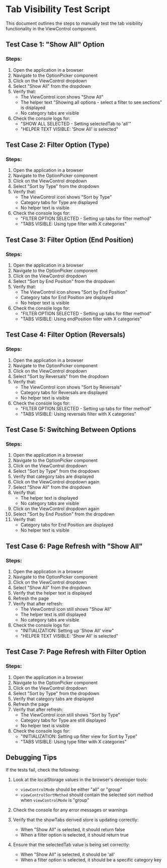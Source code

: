 # Tab Visibility Test Script

This document outlines the steps to manually test the tab visibility functionality in the ViewControl component.

## Test Case 1: "Show All" Option

### Steps:

1. Open the application in a browser
2. Navigate to the OptionPicker component
3. Click on the ViewControl dropdown
4. Select "Show All" from the dropdown
5. Verify that:
   - The ViewControl icon shows "Show All"
   - The helper text "Showing all options - select a filter to see sections" is displayed
   - No category tabs are visible
6. Check the console logs for:
   - "SHOW ALL SELECTED - Setting selectedTab to 'all'"
   - "HELPER TEXT VISIBLE: 'Show All' is selected"

## Test Case 2: Filter Option (Type)

### Steps:

1. Open the application in a browser
2. Navigate to the OptionPicker component
3. Click on the ViewControl dropdown
4. Select "Sort by Type" from the dropdown
5. Verify that:
   - The ViewControl icon shows "Sort by Type"
   - Category tabs for Type are displayed
   - No helper text is visible
6. Check the console logs for:
   - "FILTER OPTION SELECTED - Setting up tabs for filter method"
   - "TABS VISIBLE: Using type filter with X categories"

## Test Case 3: Filter Option (End Position)

### Steps:

1. Open the application in a browser
2. Navigate to the OptionPicker component
3. Click on the ViewControl dropdown
4. Select "Sort by End Position" from the dropdown
5. Verify that:
   - The ViewControl icon shows "Sort by End Position"
   - Category tabs for End Position are displayed
   - No helper text is visible
6. Check the console logs for:
   - "FILTER OPTION SELECTED - Setting up tabs for filter method"
   - "TABS VISIBLE: Using endPosition filter with X categories"

## Test Case 4: Filter Option (Reversals)

### Steps:

1. Open the application in a browser
2. Navigate to the OptionPicker component
3. Click on the ViewControl dropdown
4. Select "Sort by Reversals" from the dropdown
5. Verify that:
   - The ViewControl icon shows "Sort by Reversals"
   - Category tabs for Reversals are displayed
   - No helper text is visible
6. Check the console logs for:
   - "FILTER OPTION SELECTED - Setting up tabs for filter method"
   - "TABS VISIBLE: Using reversals filter with X categories"

## Test Case 5: Switching Between Options

### Steps:

1. Open the application in a browser
2. Navigate to the OptionPicker component
3. Click on the ViewControl dropdown
4. Select "Sort by Type" from the dropdown
5. Verify that category tabs are displayed
6. Click on the ViewControl dropdown again
7. Select "Show All" from the dropdown
8. Verify that:
   - The helper text is displayed
   - No category tabs are visible
9. Click on the ViewControl dropdown again
10. Select "Sort by End Position" from the dropdown
11. Verify that:
    - Category tabs for End Position are displayed
    - No helper text is visible

## Test Case 6: Page Refresh with "Show All"

### Steps:

1. Open the application in a browser
2. Navigate to the OptionPicker component
3. Click on the ViewControl dropdown
4. Select "Show All" from the dropdown
5. Verify that the helper text is displayed
6. Refresh the page
7. Verify that after refresh:
   - The ViewControl icon still shows "Show All"
   - The helper text is still displayed
   - No category tabs are visible
8. Check the console logs for:
   - "INITIALIZATION: Setting up 'Show All' view"
   - "HELPER TEXT VISIBLE: 'Show All' is selected"

## Test Case 7: Page Refresh with Filter Option

### Steps:

1. Open the application in a browser
2. Navigate to the OptionPicker component
3. Click on the ViewControl dropdown
4. Select "Sort by Type" from the dropdown
5. Verify that category tabs are displayed
6. Refresh the page
7. Verify that after refresh:
   - The ViewControl icon still shows "Sort by Type"
   - Category tabs for Type are still displayed
   - No helper text is visible
8. Check the console logs for:
   - "INITIALIZATION: Setting up filter view for Sort by Type"
   - "TABS VISIBLE: Using type filter with X categories"

## Debugging Tips

If the tests fail, check the following:

1. Look at the localStorage values in the browser's developer tools:

   - `viewControlMode` should be either "all" or "group"
   - `viewControlSortMethod` should contain the selected sort method when `viewControlMode` is "group"

2. Check the console for any error messages or warnings

3. Verify that the showTabs derived store is updating correctly:

   - When "Show All" is selected, it should return false
   - When a filter option is selected, it should return true

4. Ensure that the selectedTab value is being set correctly:
   - When "Show All" is selected, it should be 'all'
   - When a filter option is selected, it should be a specific category key
